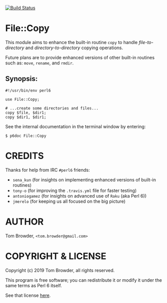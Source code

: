 [![Build Status](https://travis-ci.org/tbrowder/File-Copy.svg?branch=master)](https://travis-ci.org/tbrowder/File-Copy)

# File::Copy

This module aims to enhance the built-in routine `copy` to handle
*file-to-directory* and *directory-to-directory* copying operations.

Future plans are to provide enhanced versions of other built-in
routines such as: `move`, `rename`, and `rmdir`.

## Synopsis:


```
#!/usr/bin/env perl6

use File::Copy;

# ...create some directories and files...
copy $file, $dir1;
copy $dir1, $dir1;
```

See the internal documentation in the terminal window
by entering:

```
$ p6doc File::Copy
```

CREDITS
=======

Thanks for help from IRC `#perl6` friends:

+ `sena_kun` (for insights on implementing enhanced versions of built-in routines)
+ `tony-o` (for improving the `.travis.yml` file for faster testing)
+ `antoniogamez` (for insights on advanced use of `Raku` (aka Perl 6))
+ `jmerelo` (for keeping us all focused on the big picture)

AUTHOR
======

Tom Browder, `<tom.browder@gmail.com>`

COPYRIGHT & LICENSE
===================

Copyright (c) 2019 Tom Browder, all rights reserved.

This program is free software; you can redistribute it or modify
it under the same terms as Perl 6 itself.

See that license [here](./LICENSE).
